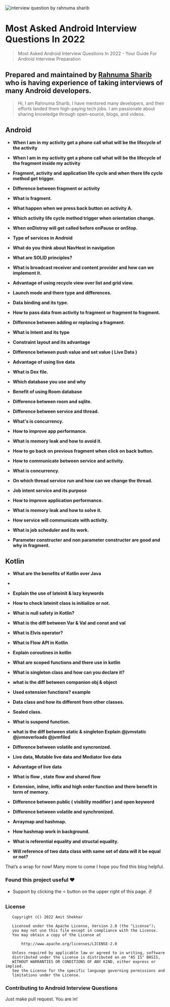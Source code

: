 ![interview question by rahnuma sharib ](https://user-images.githubusercontent.com/31402470/205415809-309b7109-a9c1-4be8-a9ff-59b71f496776.png)

# Most Asked Android Interview Questions In 2022

> Most Asked Android Interview Questions In 2022 - Your Guide For Android Interview Preparation

## Prepared and maintained by [Rahnuma Sharib](https://www.linkedin.com/in/rahnumasharib/) who is having experience of taking interviews of many Android developers.

> Hi, I am Rahnuma Sharib, I have mentored many developers, and their efforts landed them high-paying tech jobs. I am passionate about sharing knowledge through open-source, blogs, and videos.

## Android

*  **When I am in my activity get a phone call what will be the lifecycle of the activity**

*  **When I am in my activity get a phone call what will be the lifecycle of the fragment inside my activity**

*  **Fragment, activity and application life cycle and when there life cycle method get trigger.**

*  **Difference between fragment or activity**

*  **What is fragment.**

*  **What happen when we press back button on activity A.**

* **Which activity life cycle method trigger when orientation change.**

*  **When onDistroy will get called before onPause or onStop.**

*  **Type of services in Android**

*  **What do you think about NavHost in navigation**

*  **What are SOLID principles?**

*  **What is broadcast receiver and content provider and how can we implement it.**

*  **Advantage of using recycle view over list and grid view.**

*  **Launch mode and there type and differences.**

*  **Data binding and its type.**

*  **How to pass data from activity to fragment or fragment to fragment.**

*  **Difference between adding or replacing a fragment.**

*  **What is Intent and its type**

*  **Constraint layout and its advantage**

*  **Difference between push value and set value ( Live Data )**

*  **Advantage of using live data**

*  **What is Dex file.**

*  **Which database you use and why**

*  **Benefit of using Room database**

*  **Difference between room and sqlite.**

*  **Difference between service and thread.**

*  **What's is concurrency.**

*  **How to improve app performance.**

*  **What is memory leak and how to avoid it.**

*  **How to go back on previous fragment when click on back button.**

*  **How to communicate between service and activity.**

*  **What is concurrency.**

*  **On which thread service run and how can we change the thread.**

*  **Job intent service and its purpose**

*  **How to improve application performance.**

*  **What is memory leak and how to solve it.**

*  **How service will communicate with activity.**

*  **What is job scheduler and its work.**

*  **Parameter constructer and non parameter constructer are good and why in fragment.**


## Kotlin

* **What are the benefits of Kotlin over Java**
* 
* **Explain the use of lateinit & lazy keywords**

* **How to check lateinit class is initialize or not.**

* **What is null safety in Kotlin?**

* **What is the diff between Var & Val and const and val**

* **What is Elvis operator?**

* **What is Flow API in Kotlin**

* **Explain coroutines in kotlin**

* **What are scoped functions and there use in kotlin**

* **What is singleton class and how can you declare it?**

* **what is the diff between companion obj & object**

* **Used extension functions? example**

* **Data class and how its different from other classes.**

* **Sealed class.**

* **What is suspend function.**

* **what is the diff between static & singleton Explain @jvmstatic @jvmoverloads @jvmfiled**

* **Difference between volatile and syncronized.**

* **Live data, Mutable live data and Mediator live data**

* **Advantage of live data**

* **What is flow , state flow and shared flow**

* **Extension, inline, inflix and high order function and there benefit in term of memory.**

* **Difference between public ( visiblity modifier ) and open keyword**

* **Difference between volatile and synchronized.**

* **Arraymap and hashmap.**

* **How hashmap work in background.**

* **What is referential equality and structal equality.**

* **Will reference of two data class with same set of data will it be equal or not?**



That’s a wrap for now! Many more to come
I hope you find this blog helpful.



### Found this project useful :heart:

* Support by clicking the :star: button on the upper right of this page. :v:

### License
```
   Copyright (C) 2022 Amit Shekhar

   Licensed under the Apache License, Version 2.0 (the "License");
   you may not use this file except in compliance with the License.
   You may obtain a copy of the License at

       http://www.apache.org/licenses/LICENSE-2.0

   Unless required by applicable law or agreed to in writing, software
   distributed under the License is distributed on an "AS IS" BASIS,
   WITHOUT WARRANTIES OR CONDITIONS OF ANY KIND, either express or implied.
   See the License for the specific language governing permissions and
   limitations under the License.
```

### Contributing to Android Interview Questions
Just make pull request. You are in!

